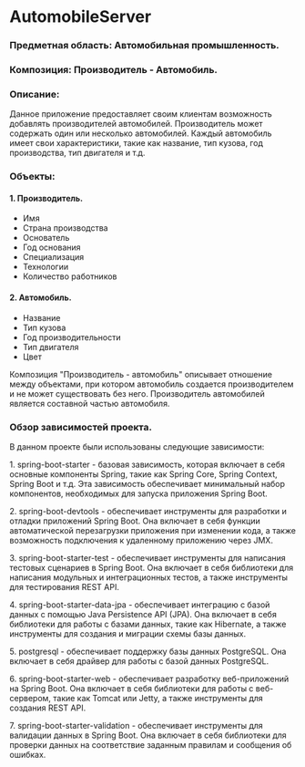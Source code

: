 # AutomobileServer

### Предметная область: Автомобильная промышленность.

### Композиция: Производитель - Автомобиль.

### Описание: 
Данное приложение предоставляет своим клиентам возможность добавлять производителей автомобилей. Производитель может содержать один или несколько автомобилей. Каждый автомобиль имеет свои характеристики, такие как название, тип кузова, год производства, тип двигателя и т.д.

### Объекты:

#### 1\. Производитель.

- Имя
- Страна производства
- Основатель
- Год основания
- Специализация
- Технологии
- Количество работников

#### 2\. Автомобиль.

- Название
- Тип кузова
- Год производительности
- Тип двигателя
- Цвет

Композиция "Производитель - автомобиль" описывает отношение между объектами, при котором автомобиль создается производителем и не может существовать без него. Производитель автомобилей является составной частью автомобиля.

### Обзор зависимостей проекта.

В данном проекте были использованы следующие зависимости:

1\. spring-boot-starter - базовая зависимость, которая включает в себя основные компоненты Spring, такие как Spring Core, Spring Context, Spring Boot и т.д. Эта зависимость обеспечивает минимальный набор компонентов, необходимых для запуска приложения Spring Boot.

2\. spring-boot-devtools - обеспечивает инструменты для разработки и отладки приложений Spring Boot. Она включает в себя функции автоматической перезагрузки приложения при изменении кода, а также возможность подключения к удаленному приложению через JMX.

3\. spring-boot-starter-test - обеспечивает инструменты для написания тестовых сценариев в Spring Boot. Она включает в себя библиотеки для написания модульных и интеграционных тестов, а также инструменты для тестирования REST API.

4\. spring-boot-starter-data-jpa - обеспечивает интеграцию с базой данных с помощью Java Persistence API (JPA). Она включает в себя библиотеки для работы с базами данных, такие как Hibernate, а также инструменты для создания и миграции схемы базы данных.

5\. postgresql - обеспечивает поддержку базы данных PostgreSQL. Она включает в себя драйвер для работы с базой данных PostgreSQL.

6\. spring-boot-starter-web - обеспечивает разработку веб-приложений на Spring Boot. Она включает в себя библиотеки для работы с веб-сервером, такие как Tomcat или Jetty, а также инструменты для создания REST API.

7\. spring-boot-starter-validation  - обеспечивает инструменты для валидации данных в Spring Boot. Она включает в себя библиотеки для проверки данных на соответствие заданным правилам и сообщения об ошибках.
